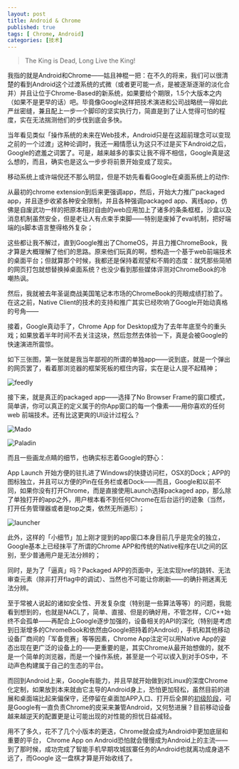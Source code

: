 ```yaml
---
layout: post
title: Android & Chrome
published: true
tags: [ Chrome, Android]
categories: [技术]
---
```


> The King is Dead, Long Live the King! 

我指的就是Android和Chrome——姑且神棍一把：在不久的将来，我们可以很清楚的看到Android这个过渡系统的式微（或者更可能一点，是被逐渐逐渐的淡化合并）并且让位于Chrome-Based的新系统，如果要给个期限，1.5个大版本之内（如果不是更早的话）吧。毕竟像Google这样把技术演进和公司战略统一得如此严丝密缝，兼且配上一步一个脚印的坚实执行力，简直是到了让人觉得可怕的程度，实在无法揣测他们的步伐到底会多快。

当年看见类似「操作系统的未来在Web技术，Android只是在这超前理念可以变现之前的一个过渡」这种论调时，我还一厢情愿认为这只不过是买下Android之后，Google的遮羞之词罢了。可是，越来越多的事实让我不得不相信，Google真是这么想的，而且，确实也是这么一步步将前景开始变成了现实。

移动系统上或许端倪还不那么明显，但是不妨先看看Google在桌面系统上的动作:

从最初的chrome extension到后来更强调app，然后，开始大力推广packaged app，并且逐步收紧各种安全限制，并且各种强调packaged app、离线app，仿佛是自废武功一样的把原本相对自由的web应用加上了诸多的条条框框，沙盒以及消息机制虽然安全，但是老让人有点束手束脚——特别是废掉了eval机制，把好端端的js脚本语言整得格外复杂；

这些都让我不解过，直到Google推出了ChomeOS，并且力推ChromeBook，我才算是大概理解了他们的思路。原来他们玩真的啊，想构造一个基于web前端技术的桌面平台；但就算那个时候，我都还是保持着观望和不屑的态度：就凭那些简陋的网页打包就想替换掉桌面系统？也没少看到那些媒体评测对ChromeBook的冷嘲热讽。

然后，我就被去年圣诞商战美国笔记本市场的ChromeBook的亮眼成绩打脸了。在这之前，Native Client的技术的支持和推广其实已经吹响了Google开始动真格的号角——

接着，Google真动手了，Chrome App for Desktop成为了去年年底至今的重头戏；如果放着半年时间不去关注这块，然后忽然去体验一下，真是会被Google的快速演进所震惊。

如下三张图，第一张就是我当年鄙视的所谓的单独app——说到底，就是一个弹出的网页罢了，看着那浏览器的框架死板的框住内容，实在是让人提不起精神；

![feedly](http://i340.photobucket.com/albums/o350/claudxiao/browserbased_zps58d2b7fc.png)

接下来，就是真正的packaged app——选择了No Browser Frame的窗口模式，简单讲，你可以真正的定义属于的你App窗口的每一个像素——用你喜欢的任何web 前端技术。还有比这更爽的UI设计过程么？

![Mado](http://i340.photobucket.com/albums/o350/claudxiao/Mado_zpsbc86e7e1.png)

![Paladin](http://i340.photobucket.com/albums/o350/claudxiao/paladin_zpsf86a2f84.png)

而且一些画龙点睛的细节，也确实标志着Google的野心：

App Launch 开始方便的驻扎进了Windows的快捷访问栏，OSX的Dock；APP的图标独立，并且可以方便的Pin在任务栏或者Dock——而且，Google和以前不同，如果你没有打开Chrome，而是直接使用Launch选择packaged app，那么除了单独打开的app之外，用户根本看不到任何Chrome在后台运行的迹象（当然，打开任务管理器或者是top之类，依然无所遁形）；

![launcher](http://i340.photobucket.com/albums/o350/claudxiao/5C4F5E555FEB71672014-03-11123531AM_zpsfefaf4e2.png)

此外，这样的「小细节」加上刚才提到的app窗口本身目前几乎是完全的独立，Google基本上已经抹平了所谓的Chrome APP和传统的Native程序在UI之间的区别，至少普通用户是无法分辨的；

同时，是为了「逼真」吗？Packaged APP的页面中，无法实现href的跳转、无法审查元素（除非打开flag中的调试）、当然也不可能让你刷新——的确扑朔迷离无法分辨。

至于常被人说起的诸如安全性、开发复杂度（特别是一些算法等等）的问题，我能看到想到的，也就是NACL了，简单、直接、但是的确好用，不管怎样，C/C++始终不会孤单——再配合上Google逐步加强的，设备相关的API的深化（特别是考虑到日渐增多的ChromeBook和依然由Google把持着的Android），手机和其他移动设备厂商间的「军备竞赛」等等因素，Chrome App注定可以用Native App的姿态出现在更广泛的设备上的——更重要的是，其实Chrome从最开始想做的，就不是一个简单的浏览器，而是一个操作系统，甚至是一个可以锲入到对手OS中，不动声色构建属于自己的生态的平台。

而回到Android上来，Google有能力，并且早就开始做到对Linux的深度Chrome化定制，如果放到本来就由它主导的Android身上，恐怕更加轻松，虽然目前的进展和桌面端比起来偏保守，还停留在桌面加APP入口、打开后全屏的[初级阶段](https://developers.google.com/chrome/mobile/docs/installtohomescreen)，可是Google有一直负责Chrome的皮采来兼管Android，又何愁进展？目前移动设备越来越逆天的配置更是让可能出现的对性能的担忧日益减轻。

用不了多久，花不了几个小版本的更迭，Chrome就会成为Android中更加底层和重要的平台， Chrome App on Android恐怕就会慢慢成为Android上的主流——到了那时候，成功完成了智能手机早期攻城拔寨任务的Android也就离功成身退不远了，而Google 这一盘棋才算是开始收线了。



